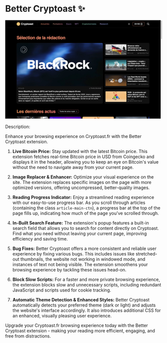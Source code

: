 # Better Cryptoast ✨

![Screenshot](images/screen1.png)

Description: 

Enhance your browsing experience on Cryptoast.fr with the Better Cryptoast extension.

1. **Live Bitcoin Price:** Stay updated with the latest Bitcoin price. This extension fetches real-time Bitcoin price in USD from Coingecko and displays it in the header, allowing you to keep an eye on Bitcoin's value without the need to navigate away from your current page.

2. **Image Replacer & Enhancer:** Optimize your visual experience on the site. The extension replaces specific images on the page with more optimized versions, offering uncompressed, better-quality images.

3. **Reading Progress Indicator:** Enjoy a streamlined reading experience with our easy-to-use progress bar. As you scroll through articles (containing the class `article-main-ctn`), a progress bar at the top of the page fills up, indicating how much of the page you've scrolled through.

4. **In-Built Search Feature:** The extension's popup features a built-in search field that allows you to search for content directly on Cryptoast. Find what you need without leaving your current page, improving efficiency and saving time.

5. **Bug Fixes:** Better Cryptoast offers a more consistent and reliable user experience by fixing various bugs. This includes issues like stretched-out thumbnails, the website not working in windowed mode, and instances of text not being visible. The extension smoothens your browsing experience by tackling these issues head-on.

6. **Block Slow Scripts:** For a faster and more private browsing experience, the extension blocks slow and unnecessary scripts, including redundant JavaScript and scripts used for cookie tracking.

7. **Automatic Theme Detection & Enhanced Styles:** Better Cryptoast automatically detects your preferred theme (dark or light) and adjusts the website's interface accordingly. It also introduces additional CSS for an enhanced, visually pleasing user experience.

Upgrade your Cryptoast.fr browsing experience today with the Better Cryptoast extension - making your reading more efficient, engaging, and free from distractions.
